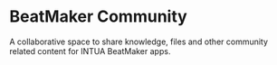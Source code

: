 # BeatMaker Community
A collaborative space to share knowledge, files and other community related content for INTUA BeatMaker apps.
